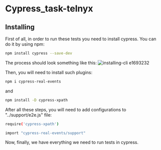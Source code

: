 ﻿# Cypress_task-telnyx
 
## Installing

   First of all, in order to run these tests you need to install cypress. You can
   do it by using npm:
```bash
npm install cypress --save-dev
```
The process should look something like this:
![installing-cli e1693232](https://user-images.githubusercontent.com/1271364/31740846-7bf607f0-b420-11e7-855f-41c996040d31.gif)

Then, you will need to install such plugins:
```bash
npm i cypress-real-events
```
and
```bash
npm install -D cypress-xpath
```
After all these steps, you will need to add configurations to "../support/e2e.js" file:

```bash
require('cypress-xpath')
```
```bash
import "cypress-real-events/support"
```
Now, finally, we have everything we need to run tests in cypress.

